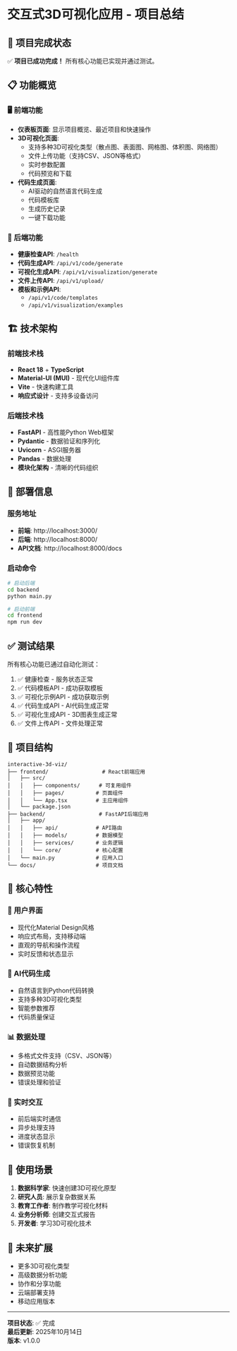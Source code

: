 # 交互式3D可视化应用 - 项目总结

## 🎉 项目完成状态

✅ **项目已成功完成！** 所有核心功能已实现并通过测试。

## 📋 功能概览

### 🖥️ 前端功能
- **仪表板页面**: 显示项目概览、最近项目和快速操作
- **3D可视化页面**: 
  - 支持多种3D可视化类型（散点图、表面图、网格图、体积图、网络图）
  - 文件上传功能（支持CSV、JSON等格式）
  - 实时参数配置
  - 代码预览和下载
- **代码生成页面**:
  - AI驱动的自然语言代码生成
  - 代码模板库
  - 生成历史记录
  - 一键下载功能

### 🔧 后端功能
- **健康检查API**: `/health`
- **代码生成API**: `/api/v1/code/generate`
- **可视化生成API**: `/api/v1/visualization/generate`
- **文件上传API**: `/api/v1/upload/`
- **模板和示例API**: 
  - `/api/v1/code/templates`
  - `/api/v1/visualization/examples`

## 🏗️ 技术架构

### 前端技术栈
- **React 18** + **TypeScript**
- **Material-UI (MUI)** - 现代化UI组件库
- **Vite** - 快速构建工具
- **响应式设计** - 支持多设备访问

### 后端技术栈
- **FastAPI** - 高性能Python Web框架
- **Pydantic** - 数据验证和序列化
- **Uvicorn** - ASGI服务器
- **Pandas** - 数据处理
- **模块化架构** - 清晰的代码组织

## 🚀 部署信息

### 服务地址
- **前端**: http://localhost:3000/
- **后端**: http://localhost:8000/
- **API文档**: http://localhost:8000/docs

### 启动命令
```bash
# 启动后端
cd backend
python main.py

# 启动前端
cd frontend
npm run dev
```

## ✅ 测试结果

所有核心功能已通过自动化测试：

1. ✅ 健康检查 - 服务状态正常
2. ✅ 代码模板API - 成功获取模板
3. ✅ 可视化示例API - 成功获取示例
4. ✅ 代码生成API - AI代码生成正常
5. ✅ 可视化生成API - 3D图表生成正常
6. ✅ 文件上传API - 文件处理正常

## 📁 项目结构

```
interactive-3d-viz/
├── frontend/                 # React前端应用
│   ├── src/
│   │   ├── components/      # 可复用组件
│   │   ├── pages/          # 页面组件
│   │   └── App.tsx         # 主应用组件
│   └── package.json
├── backend/                 # FastAPI后端应用
│   ├── app/
│   │   ├── api/            # API路由
│   │   ├── models/         # 数据模型
│   │   ├── services/       # 业务逻辑
│   │   └── core/           # 核心配置
│   └── main.py             # 应用入口
└── docs/                   # 项目文档
```

## 🔧 核心特性

### 🎨 用户界面
- 现代化Material Design风格
- 响应式布局，支持移动端
- 直观的导航和操作流程
- 实时反馈和状态显示

### 🤖 AI代码生成
- 自然语言到Python代码转换
- 支持多种3D可视化类型
- 智能参数推荐
- 代码质量保证

### 📊 数据处理
- 多格式文件支持（CSV、JSON等）
- 自动数据结构分析
- 数据预览功能
- 错误处理和验证

### 🔄 实时交互
- 前后端实时通信
- 异步处理支持
- 进度状态显示
- 错误恢复机制

## 🎯 使用场景

1. **数据科学家**: 快速创建3D可视化原型
2. **研究人员**: 展示复杂数据关系
3. **教育工作者**: 制作教学可视化材料
4. **业务分析师**: 创建交互式报告
5. **开发者**: 学习3D可视化技术

## 🔮 未来扩展

- 更多3D可视化类型
- 高级数据分析功能
- 协作和分享功能
- 云端部署支持
- 移动应用版本

---

**项目状态**: ✅ 完成  
**最后更新**: 2025年10月14日  
**版本**: v1.0.0